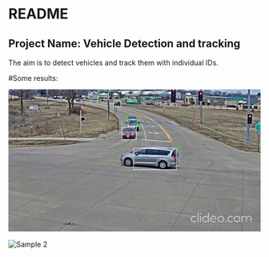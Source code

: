 # README #

## Project Name: Vehicle Detection and tracking 

The aim is to detect vehicles and track them with individual IDs. 

#Some results:

![Sample 1](testing_video/0118.jpg)

![Sample 2](testing_video/0119.jpg)

